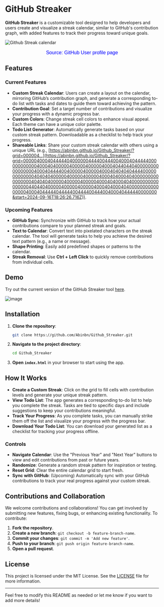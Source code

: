 # GitHub Streaker

**GitHub Streaker** is a customizable tool designed to help developers and users create and visualize a streak calendar, similar to GitHub's contribution graph, with added features to track their progress toward unique goals.

![Github Streak calendar](https://github.com/user-attachments/assets/0156aa16-c250-4aea-83dc-68f6c9d8ec85)
<p style="color:blue; font-size:16px; font-family:Arial; text-align:center;">
  Source: GitHub User profile page
</p>


## Features

### Current Features

- **Custom Streak Calendar**: Users can create a layout on the calendar, mirroring GitHub’s contribution graph, and generate a corresponding to-do list with tasks and dates to guide them toward achieving the pattern.
- **Contribution Goal**: Set a target number of contributions and visualize your progress with a dynamic progress bar.
- **Custom Colors**: Change streak cell colors to enhance visual appeal. Each theme can have a unique color palette.
- **Todo List Generator**: Automatically generate tasks based on your custom streak pattern. Downloadable as a checklist to help track your progress.
- **Shareable Links**: Share your custom streak calendar with others using a unique URL (e.g., [https://abinbn.github.io/Github_Streaker/?grid=000004...](https://abinbn.github.io/Github_Streaker/?grid=00000400040444440400000044440044400400040444440000000000004000404000004000004000004000404404404000000000000000040004044440040000040000040004040404044440000000000000404040400000400000400000400040400040400000000000000004040404000004000004000004000404000404000000000000000044044040000040000040000040004040004040000000000000000400040444440444440044440044400400040444440000000&start=2024-09-16T18:26:26.716Z)).

### Upcoming Features

- **GitHub Sync**: Synchronize with GitHub to track how your actual contributions compare to your planned streak and goals.
- **Text to Calendar**: Convert text into pixelated characters on the streak calendar. The tool will generate tasks to help you achieve the desired text pattern (e.g., a name or message).
- **Shape Printing**: Easily add predefined shapes or patterns to the calendar.
- **Streak Removal**: Use **Ctrl + Left Click** to quickly remove contributions from individual cells.

## Demo

Try out the current version of the GitHub Streaker tool [here](https://abinbn.github.io/Github_Streaker/).

![image](https://github.com/user-attachments/assets/96c19caf-d123-4ea7-96c2-0443dfbb562c)


## Installation

1. **Clone the repository**:
   ```bash
   git clone https://github.com/Abinbn/Github_Streaker.git
   ```
2. **Navigate to the project directory**:
   ```bash
   cd Github_Streaker
   ```
3. **Open `index.html`** in your browser to start using the app.

## How It Works

- **Create a Custom Streak**: Click on the grid to fill cells with contribution levels and generate your unique streak pattern.
- **View Todo List**: The app generates a corresponding to-do list to help you complete the streak. Tasks are tied to specific days and include suggestions to keep your contributions meaningful.
- **Track Your Progress**: As you complete tasks, you can manually strike them off the list and visualize your progress with the progress bar.
- **Download Your Todo List**: You can download your generated list as a checklist for tracking your progress offline.

### Controls

- **Navigate Calendar**: Use the "Previous Year" and "Next Year" buttons to view and edit contributions from past or future years.
- **Randomize**: Generate a random streak pattern for inspiration or testing.
- **Reset Grid**: Clear the entire calendar grid to start fresh.
- **Sync with GitHub**: (Upcoming) Automatically sync with your GitHub contributions to track your real progress against your custom streak.

## Contributions and Collaboration

We welcome contributions and collaborations! You can get involved by submitting new features, fixing bugs, or enhancing existing functionality. To contribute:

1. **Fork the repository**.
2. **Create a new branch**: `git checkout -b feature-branch-name`.
3. **Commit your changes**: `git commit -m 'Add new feature'`.
4. **Push to your branch**: `git push origin feature-branch-name`.
5. **Open a pull request**.

## License

This project is licensed under the MIT License. See the [LICENSE](LICENSE) file for more information.

---

Feel free to modify this README as needed or let me know if you want to add more details!

